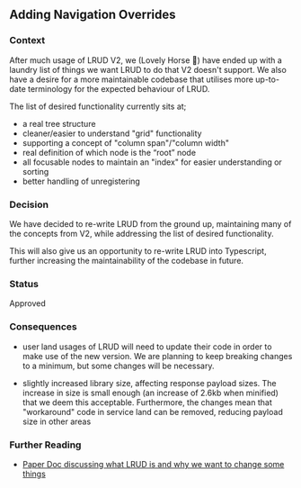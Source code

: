 ## Adding Navigation Overrides

### Context

After much usage of LRUD V2, we (Lovely Horse 🐴) have ended up with a laundry list of things we want LRUD to do that V2 doesn't support. We also have a desire for a more maintainable codebase that utilises more up-to-date terminology for the expected behaviour of LRUD.

The list of desired functionality currently sits at;

- a real tree structure
- cleaner/easier to understand "grid" functionality
- supporting a concept of "column span"/"column width"
- real definition of which node is the “root” node
- all focusable nodes to maintain an "index" for easier understanding or sorting
- better handling of unregistering

### Decision

We have decided to re-write LRUD from the ground up, maintaining many of the concepts from V2, while addressing the list of desired functionality.

This will also give us an opportunity to re-write LRUD into Typescript, further increasing the maintainability of the codebase in future.

### Status

Approved

### Consequences

- user land usages of LRUD will need to update their code in order to make use of the new version. We are planning to keep breaking changes to a minimum, but some changes will be necessary.

- slightly increased library size, affecting response payload sizes. The increase in size is small enough (an increase of 2.6kb when minified) that we deem this acceptable. Furthermore, the changes mean that "workaround" code in service land can be removed, reducing payload size in other areas

### Further Reading

- [Paper Doc discussing what LRUD is and why we want to change some things](https://paper.dropbox.com/doc/SSR-Controller-Module-LRUD-V3--Aca6ZBsM4Uv8zEN44j5o4TsvAg-y0v9YqarEOXNP7R2151RK)